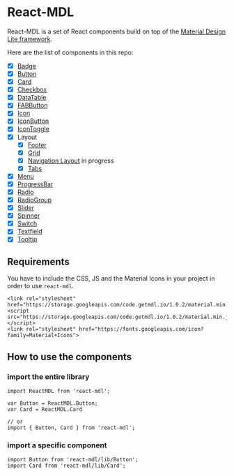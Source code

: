 # React-MDL

React-MDL is a set of React components build on top of the [Material Design Lite framework](https://github.com/google/material-design-lite).

Here are the list of components in this repo:

- [x] [Badge](/src/Badge.js)
- [x] [Button](/src/Button.js)
- [x] [Card](/src/Card.js)
- [x] [Checkbox](/src/Checkbox.js)
- [x] [DataTable](/src/DataTable.js)
- [x] [FABButton](/src/FABButton.js)
- [x] [Icon](/src/Icon.js)
- [x] [IconButton](/src/IconButton.js)
- [x] [IconToggle](/src/IconToggle.js)
- [x] Layout
    - [x] [Footer](/src/Footer.js)
    - [x] [Grid](/src/Grid.js)
    - [x] [Navigation Layout](/src/Layout.js) in progress
    - [x] [Tabs](/src/Tabs.js)
- [x] [Menu](/src/Menu.js)
- [x] [ProgressBar](/src/ProgressBar.js)
- [x] [Radio](/src/Radio.js)
- [x] [RadioGroup](/src/RadioGroup.js)
- [x] [Slider](/src/Slider.js)
- [x] [Spinner](/src/Spinner.js)
- [x] [Switch](/src/Switch.js)
- [x] [Textfield](/src/Textfield.js)
- [x] [Tooltip](/src/Tooltip.js)

## Requirements
You have to include the CSS, JS and the Material Icons in your project in order to use `react-mdl`.
```
<link rel="stylesheet" href="https://storage.googleapis.com/code.getmdl.io/1.0.2/material.min.css">
<script src="https://storage.googleapis.com/code.getmdl.io/1.0.2/material.min.js"></script>
<link rel="stylesheet" href="https://fonts.googleapis.com/icon?family=Material+Icons">
```

## How to use the components

### import the entire library
```
import ReactMDL from 'react-mdl';

var Button = ReactMDL.Button;
var Card = ReactMDL.Card

// or
import { Button, Card } from 'react-mdl';
```

### import a specific component
```
import Button from 'react-mdl/lib/Button';
import Card from 'react-mdl/lib/Card';
```